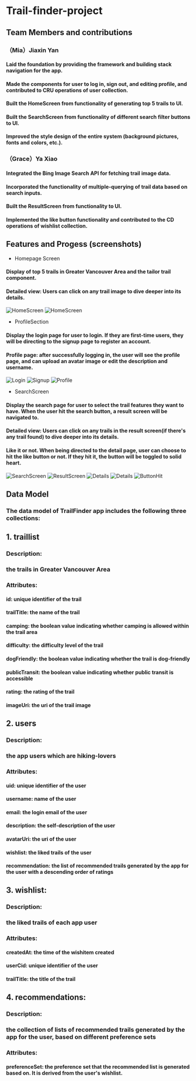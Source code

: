 # Trail-finder-project
## Team Members and contributions
### （Mia）Jiaxin Yan
#### Laid the foundation by providing the framework and building stack navigation for the app.
#### Made the components for user to log in, sign out, and editing profile, and contributed to CRU operations of user collection.
#### Built the HomeScreen from functionality of generating top 5 trails to UI.
#### Built the SearchScreen from functionality of different search filter buttons to UI.
#### Improved the style design of the entire system (background pictures, fonts and colors, etc.).

### （Grace）Ya Xiao
#### Integrated the Bing Image Search API for fetching trail image data.
#### Incorporated the functionality of multiple-querying of trail data based on search inputs.
#### Built the ResultScreen from functionality to UI.
#### Implemented the like button functionality and contributed to the CD operations of wishlist collection.


## Features and Progess (screenshots)
* Homepage Screen
#### Display of top 5 trails in Greater Vancouver Area and the tailor trail component.
#### Detailed view: Users can click on any trail image to dive deeper into its details.
![HomeScreen](homepage_1.jpg)
![HomeScreen](homepage_2.jpg)

* ProfileSection
#### Display the login page for user to login. If they are first-time users, they will be directing to the signup page to register an account.
#### Profile page: after successfully logging in, the user will see the profile page, and can upload an avatar image or edit the description and username.
![Login](login.jpg)
![Signup](signup.jpg)
![Profile](profile.png)

* SearchScreen
#### Display the search page for user to select the trail features they want to have. When the user hit the search button, a result screen will be navigated to.
#### Detailed view: Users can click on any trails in the result screen(if there's any trail found) to dive deeper into its details.
#### Like it or not. When being directed to the detail page, user can choose to hit the like button or not. If they hit it, the button will be toggled to solid heart.
![SearchScreen](search.jpg)
![ResultScreen](results.jpg)
![Details](details_1.jpg)
![Details](details_2.jpg)
![ButtonHit](likebutton_hit.jpg)



## Data Model
### The data model of TrailFinder app includes the following three collections:

## 1. traillist
### Description:
### the trails in Greater Vancouver Area

### Attributes:
#### id: unique identifier of the trail

#### trailTitle: the name of the trail

#### camping: the boolean value indicating whether camping is allowed within the trail area

#### difficulty: the difficulty level of the trail

#### dogFriendly: the boolean value indicating whether the trail is dog-friendly

#### publicTransit: the boolean value indicating whether public transit is accessible

#### rating: the rating of the trail

#### imageUri: the uri of the trail image


## 2. users
### Description:
### the app users which are hiking-lovers

### Attributes:
#### uid: unique identifier of the user

#### username: name of the user

#### email: the login email of the user

#### description: the self-description of the user

#### avatarUri: the uri of the user

#### wishlist: the liked trails of the user

#### recommendation: the list of recommended trails generated by the app for the user with a descending order of ratings


## 3. wishlist:
### Description:
### the liked trails of each app user

### Attributes:
#### createdAt: the time of the wishitem created

#### userCid: unique identifier of the user

#### trailTitle: the title of the trail



## 4. recommendations:
### Description:
### the collection of lists of recommended trails generated by the app for the user, based on different preference sets

### Attributes:
#### preferenceSet: the preference set that the recommended list is generated based on. It is derived from the user's wishlist.